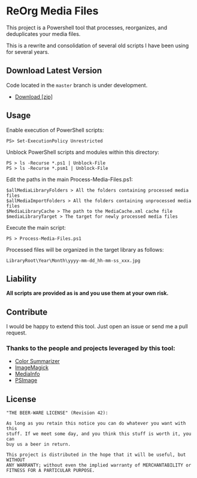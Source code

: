 # ReOrg Media Files

This project is a Powershell tool that processes, reorganizes, and deduplicates 
your media files.

This is a rewrite and consolidation of several old scripts I have been using for 
several years.

## Download Latest Version

Code located in the `master` branch is under development.

- [Download [zip]](https://github.com/wmatuszak/ReOrg-Media-Files/archive/master.zip)

## Usage

Enable execution of PowerShell scripts:

    PS> Set-ExecutionPolicy Unrestricted

Unblock PowerShell scripts and modules within this directory:

    PS > ls -Recurse *.ps1 | Unblock-File
    PS > ls -Recurse *.psm1 | Unblock-File
	
Edit the paths in the main Process-Media-Files.ps1:
	
    $allMediaLibraryFolders > All the folders containing processed media files
	$allMediaImportFolders > All the folders containing unprocessed media files
	$MediaLibraryCache > The path to the MediaCache.xml cache file
	$mediaLibraryTarget > The target for newly processed media files

Execute the main script:

    PS > Process-Media-Files.ps1
	
Processed files will be organized in the target library as follows:

    LibraryRoot\Year\Month\yyyy-mm-dd_hh-mm-ss_xxx.jpg
	
## Liability

**All scripts are provided as is and you use them at your own risk.**

## Contribute

I would be happy to extend this tool. Just open an issue or
send me a pull request.

### Thanks to the people and projects leveraged by this tool:

- [Color Summarizer](http://mkweb.bcgsc.ca/color-summarizer/)
- [ImageMagick](https://www.imagemagick.org)
- [MediaInfo](https://mediaarea.net/en/MediaInfo)
- [PSImage](https://gallery.technet.microsoft.com/scriptcenter/PowerShell-Image-module-caa4405a)

## License

    "THE BEER-WARE LICENSE" (Revision 42):

    As long as you retain this notice you can do whatever you want with this
    stuff. If we meet some day, and you think this stuff is worth it, you can
    buy us a beer in return.

    This project is distributed in the hope that it will be useful, but WITHOUT
    ANY WARRANTY; without even the implied warranty of MERCHANTABILITY or
    FITNESS FOR A PARTICULAR PURPOSE.
